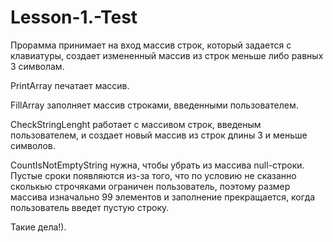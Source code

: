 # Lesson-1.-Test

Прорамма принимает на вход массив строк, который задается с клавиатуры,
создает измененный массив из строк меньше либо равных 3 символам.

PrintArray печатает массив.

FillArray заполняет массив строками, введенными пользователем.

CheckStringLenght работает с массивом строк, введеным пользователем, и 
создает новый массив из строк длины 3 и меньше символов.

CountIsNotEmptyString нужна, чтобы убрать из массива null-строки.
Пустые сроки появляются из-за того, что по условию не сказанно 
сколькью строчяками ограничен пользователь, поэтому размер массива
изначально 99 элементов и заполнение прекращается, когда пользователь
введет пустую строку.

Такие дела!).
